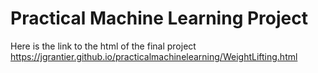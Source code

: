 # Practical Machine Learning Project
Here is the link to the html of the final project https://jgrantier.github.io/practicalmachinelearning/WeightLifting.html
